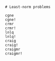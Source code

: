 ```@meta
# Least-norm problems
```
```@docs
cgne
cgne!
crmr
crmr!
lnlq
lnlq!
craig
craig!
craigmr
craigmr!
```
